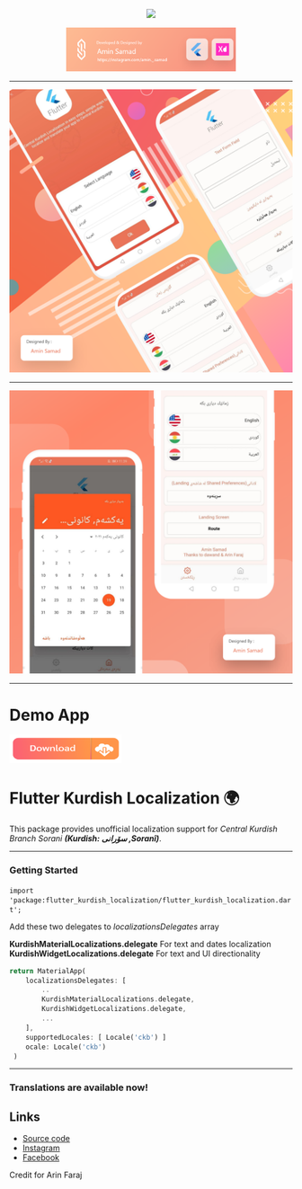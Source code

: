<p align="center"><img width=12.5% src="https://github.com/aminsamad/flutter_kurdish_localization/blob/main/pic/ckb.png"></p>
<p align="center"><img width=60% src="https://github.com/aminsamad/flutter_kurdish_localization/blob/main/pic/Designer.png"></p>

<hr>

<img src="https://github.com/aminsamad/flutter_kurdish_localization/blob/main/pic/screenshoot_1.png">

<hr>

<img src="https://github.com/aminsamad/flutter_kurdish_localization/blob/main/pic/screenshoot_2.png">

<hr>

# Demo App
<a href="https://github.com/aminsamad/flutter_kurdish_localization/blob/main/app-release.apk?raw=true" target="_blank"><img src="https://github.com/aminsamad/flutter_kurdish_localization/blob/main/pic/download_button.png" style="width: 200px; height: 50px;" /></a>

# Flutter Kurdish Localization 🌍

This package provides unofficial localization support for *Central Kurdish Branch Sorani **(Kurdish: سۆرانی ,Soranî‎)***. 

----
### Getting Started

`import 'package:flutter_kurdish_localization/flutter_kurdish_localization.dart';`

Add these two delegates to *localizationsDelegates* array


**KurdishMaterialLocalizations.delegate** For text and dates localization
**KurdishWidgetLocalizations.delegate**  For text and UI directionality

```dart
return MaterialApp(
	localizationsDelegates: [
		..
		KurdishMaterialLocalizations.delegate,
		KurdishWidgetLocalizations.delegate,
		...
	],
	supportedLocales: [ Locale('ckb') ]
	ocale: Locale('ckb')
 )
```

-----
### Translations are available now!



## Links


* [Source code](https://github.com/aminsamad/flutter_kurdish_localization/)
* [Instagram](https://instagram.com/amin._.samad/)
* [Facebook](https://www.facebook.com/amin.samad.14418/)

<p> Credit for Arin Faraj</p>
